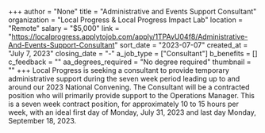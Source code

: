 +++
author = "None"
title = "Administrative and Events Support Consultant"
organization = "Local Progress & Local Progress Impact Lab"
location = "Remote"
salary = "$5,000"
link = "https://localprogress.applytojob.com/apply/1TPAvU04f8/Administrative-And-Events-Support-Consultant"
sort_date = "2023-07-07"
created_at = "July 7, 2023"
closing_date = "-"
a_job_type = ["Consultant"]
b_benefits = []
c_feedback = ""
aa_degrees_required = "No degree required"
thumbnail = ""
+++
Local Progress is seeking a consultant to provide temporary administrative support during the seven week period leading up to and around our 2023 National Convening. The Consultant will be a contracted position who will primarily provide support to the Operations Manager. This is a seven week contract position, for approximately 10 to 15 hours per week, with an ideal first day of Monday, July 31, 2023 and last day Monday, September 18, 2023.